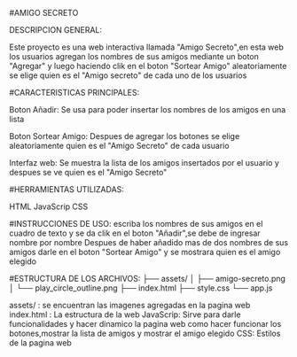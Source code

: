 #AMIGO SECRETO

DESCRIPCION GENERAL:

Este proyecto es una web interactiva llamada "Amigo Secreto",en esta web los usuarios agregan los nombres de sus amigos mediante un boton "Agregar" y luego haciendo clik en el
boton "Sortear Amigo" aleatoriamente se elige quien es el "Amigo secreto" de cada uno de los usuarios 

#CARACTERISTICAS PRINCIPALES:

Boton Añadir: Se usa para poder insertar los nombres de los amigos en una lista 

Boton Sortear Amigo: Despues de agregar los botones se elige aleatoriamente quien es el "Amigo Secreto" de cada usuario

Interfaz web: Se muestra la lista de los amigos insertados por el usuario y despues se ve quien es el "Amigo Secreto"

#HERRAMIENTAS UTILIZADAS:

HTML
JavaScrip
CSS

#INSTRUCCIONES DE USO:
escriba los nombres de sus amigos en el cuadro de texto y se da clik en el boton "Añadir",se debe de ingresar nombre por nombre
Despues de haber añadido mas de dos nombres de sus amigos darle en el boton "Sortear Amigo" y se mostrara quien es el amigo elegido

#ESTRUCTURA DE LOS ARCHIVOS:
├── assets/
│   ├── amigo-secreto.png
│   └── play_circle_outline.png
├── index.html
├── style.css
└── app.js

assets/ : se encuentran las imagenes agregadas en la pagina web
index.html : La estructura de la web
JavaScrip: Sirve para darle funcionalidades y hacer dinamico la pagina web como hacer funcionar los botones,mostrar la lista de amigos y mostrar el amigo elegido
CSS: Estilos de la pagina web

